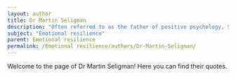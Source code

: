 ```yaml
---
layout: author
title: Dr Martin Seligman
description: "Often referred to as the father of positive psychology, Seligman has extensively studied well-being, resilience, and how individuals can cultivate strength in the face of adversity."
subject: "Emotional resilience"
parent: Emotional resilience
permalink: /Emotional resilience/authors/Dr-Martin-Seligman/
---
```


Welcome to the page of Dr Martin Seligman! Here you can find their quotes.
